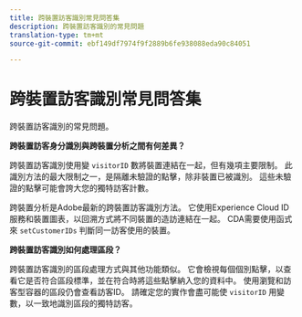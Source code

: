 ```yaml
---
title: 跨裝置訪客識別常見問答集
description: 跨裝置訪客識別的常見問題
translation-type: tm+mt
source-git-commit: ebf149df7974f9f2889b6fe938088eda90c84051

---
```



# 跨裝置訪客識別常見問答集

跨裝置訪客識別的常見問題。

**跨裝置訪客身分識別與跨裝置分析之間有何差異？**

跨裝置訪客識別使用變 `visitorID` 數將裝置連結在一起，但有幾項主要限制。 此識別方法的最大限制之一，是隔離未驗證的點擊，除非裝置已被識別。 這些未驗證的點擊可能會誇大您的獨特訪客計數。

跨裝置分析是Adobe最新的跨裝置訪客識別方法。 它使用Experience Cloud ID服務和裝置圖表，以回溯方式將不同裝置的造訪連結在一起。 CDA需要使用函式來 `setCustomerIDs` 判斷同一訪客使用的裝置。

**跨裝置訪客識別如何處理區段？**

跨裝置訪客識別的區段處理方式與其他功能類似。 它會檢視每個個別點擊，以查看它是否符合區段標準，並在符合時將這些點擊納入您的資料中。 使用瀏覽和訪客型容器的區段仍會查看訪客ID。 請確定您的實作會盡可能使 `visitorID` 用變數，以一致地識別區段的獨特訪客。
